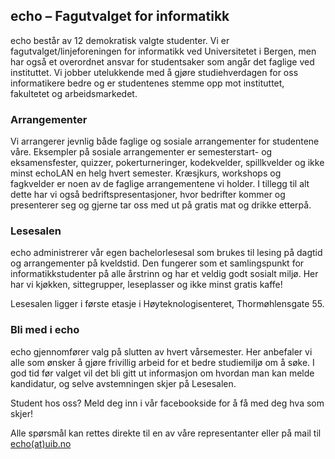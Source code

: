echo – Fagutvalget for informatikk
---

echo består av 12 demokratisk valgte studenter. Vi er fagutvalget/linjeforeningen for informatikk ved Universitetet i Bergen, men har også et overordnet ansvar for studentsaker som angår det faglige ved instituttet. Vi jobber utelukkende med å gjøre studiehverdagen for oss informatikere bedre og er studentenes stemme opp mot instituttet, fakultetet og arbeidsmarkedet.

### Arrangementer

Vi arrangerer jevnlig både faglige og sosiale arrangementer for studentene våre. Eksempler på sosiale arrangementer er semesterstart- og eksamensfester, quizzer, pokerturneringer, kodekvelder, spillkvelder og ikke minst echoLAN en helg hvert semester. Kræsjkurs, workshops og fagkvelder er noen av de faglige arrangementene vi holder. I tillegg til alt dette har vi også bedriftspresentasjoner, hvor bedrifter kommer og presenterer seg og gjerne tar oss med ut på gratis mat og drikke etterpå.

### Lesesalen

echo administrerer vår egen bachelorlesesal som brukes til lesing på dagtid og arrangementer på kveldstid. Den fungerer som et samlingspunkt for informatikkstudenter på alle årstrinn og har et veldig godt sosialt miljø. Her har vi kjøkken, sittegrupper, leseplasser og ikke minst gratis kaffe!

Lesesalen ligger i første etasje i Høyteknologisenteret, Thormøhlensgate 55.

###  Bli med i echo

echo gjennomfører valg på slutten av hvert vårsemester. Her anbefaler vi alle som ønsker å gjøre frivillig arbeid for et bedre studiemiljø om å søke. I god tid før valget vil det bli gitt ut informasjon om hvordan man kan melde kandidatur, og selve avstemningen skjer på Lesesalen.

Student hos oss? Meld deg inn i vår facebookside for å få med deg hva som skjer!

Alle spørsmål kan rettes direkte til en av våre representanter eller på mail til [echo(at)uib.no](mailto:echo@uib.no)